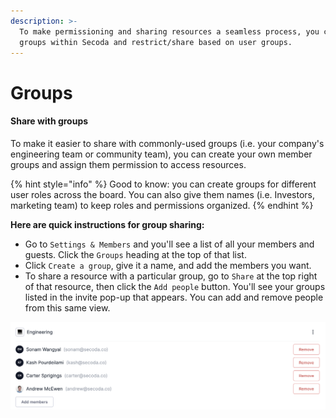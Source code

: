 ```yaml
---
description: >-
  To make permissioning and sharing resources a seamless process, you can create
  groups within Secoda and restrict/share based on user groups.
---
```


# Groups

#### Share with groups <a href="#h_24c1579d53" id="h_24c1579d53"></a>

To make it easier to share with commonly-used groups (i.e. your company's engineering team or community team), you can create your own member groups and assign them permission to access resources.

{% hint style="info" %}
Good to know: you can create groups for different user roles across the board. You can also give them names (i.e. Investors, marketing team) to keep roles and permissions organized.&#x20;
{% endhint %}

**Here are quick instructions for group sharing:**

* Go to `Settings & Members` and you'll see a list of all your members and guests. Click the `Groups` heading at the top of that list.
* Click `Create a group`, give it a name, and add the members you want.
* To share a resource with a particular group, go to `Share` at the top right of that resource, then click the `Add people` button. You'll see your groups listed in the invite pop-up that appears. You can add and remove people from this same view.

![](<../.gitbook/assets/Screen Shot 2022-04-08 at 12.57.02 PM.png>)
